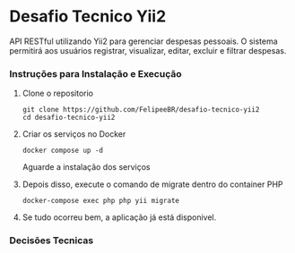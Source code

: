# Desafio Tecnico Yii2

API RESTful utilizando Yii2 para gerenciar despesas pessoais. O sistema permitirá aos usuários registrar, visualizar, editar, excluir e filtrar despesas.

### Instruções para Instalação e Execução

1. Clone o repositorio
   ```
   git clone https://github.com/FelipeeBR/desafio-tecnico-yii2
   cd desafio-tecnico-yii2
   ```
2. Criar os serviços no Docker
   ```
   docker compose up -d
   ```
   Aguarde a instalação dos serviços
   
3. Depois disso, execute o comando de migrate dentro do container PHP
   ```
   docker-compose exec php php yii migrate
   ```
4. Se tudo ocorreu bem, a aplicação já está disponivel.

### Decisões Tecnicas

